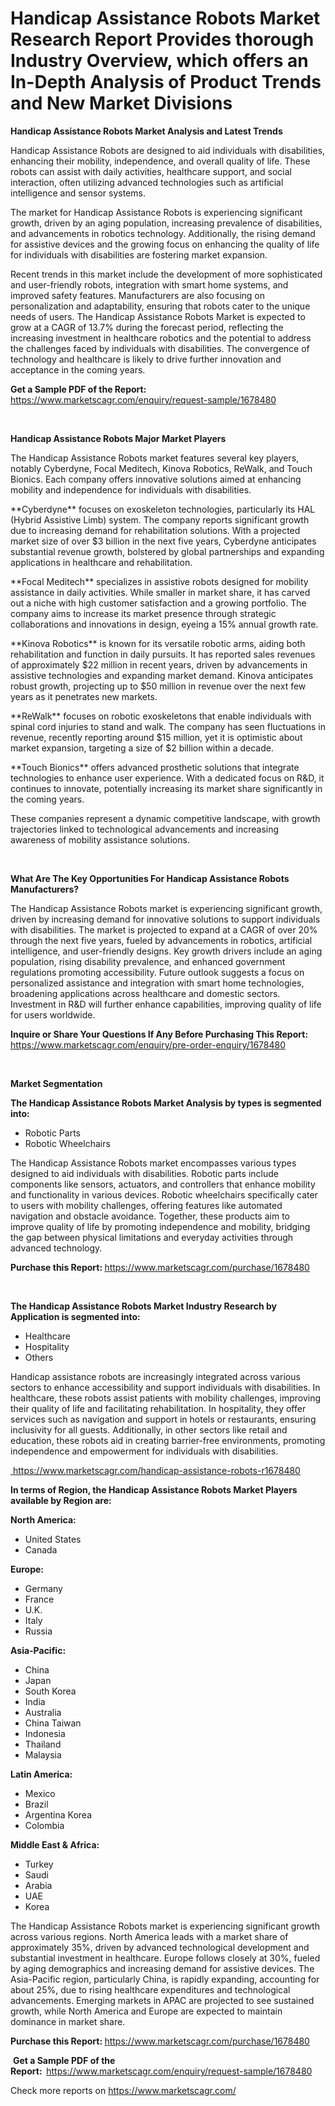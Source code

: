 <p><h1>Handicap Assistance Robots Market Research Report Provides thorough Industry Overview, which offers an In-Depth Analysis of Product Trends and New Market Divisions</h1></p><p><strong>Handicap Assistance Robots Market Analysis and Latest Trends</strong></p>
<p><p>Handicap Assistance Robots are designed to aid individuals with disabilities, enhancing their mobility, independence, and overall quality of life. These robots can assist with daily activities, healthcare support, and social interaction, often utilizing advanced technologies such as artificial intelligence and sensor systems.</p><p>The market for Handicap Assistance Robots is experiencing significant growth, driven by an aging population, increasing prevalence of disabilities, and advancements in robotics technology. Additionally, the rising demand for assistive devices and the growing focus on enhancing the quality of life for individuals with disabilities are fostering market expansion. </p><p>Recent trends in this market include the development of more sophisticated and user-friendly robots, integration with smart home systems, and improved safety features. Manufacturers are also focusing on personalization and adaptability, ensuring that robots cater to the unique needs of users. The Handicap Assistance Robots Market is expected to grow at a CAGR of 13.7% during the forecast period, reflecting the increasing investment in healthcare robotics and the potential to address the challenges faced by individuals with disabilities. The convergence of technology and healthcare is likely to drive further innovation and acceptance in the coming years.</p></p>
<p><strong>Get a Sample PDF of the Report:&nbsp;</strong> <a href="https://www.marketscagr.com/enquiry/request-sample/1678480?utm_campaign=2614&utm_medium=2&utm_source=Github&utm_content=ia&utm_term=20022025&utm_id=handicap-assistance-robots">https://www.marketscagr.com/enquiry/request-sample/1678480</a></p>
<p>&nbsp;</p>
<p><strong>Handicap Assistance Robots Major Market Players</strong></p>
<p><p>The Handicap Assistance Robots market features several key players, notably Cyberdyne, Focal Meditech, Kinova Robotics, ReWalk, and Touch Bionics. Each company offers innovative solutions aimed at enhancing mobility and independence for individuals with disabilities.</p><p>**Cyberdyne** focuses on exoskeleton technologies, particularly its HAL (Hybrid Assistive Limb) system. The company reports significant growth due to increasing demand for rehabilitation solutions. With a projected market size of over $3 billion in the next five years, Cyberdyne anticipates substantial revenue growth, bolstered by global partnerships and expanding applications in healthcare and rehabilitation.  </p><p>**Focal Meditech** specializes in assistive robots designed for mobility assistance in daily activities. While smaller in market share, it has carved out a niche with high customer satisfaction and a growing portfolio. The company aims to increase its market presence through strategic collaborations and innovations in design, eyeing a 15% annual growth rate.</p><p>**Kinova Robotics** is known for its versatile robotic arms, aiding both rehabilitation and function in daily pursuits. It has reported sales revenues of approximately $22 million in recent years, driven by advancements in assistive technologies and expanding market demand. Kinova anticipates robust growth, projecting up to $50 million in revenue over the next few years as it penetrates new markets.</p><p>**ReWalk** focuses on robotic exoskeletons that enable individuals with spinal cord injuries to stand and walk. The company has seen fluctuations in revenue, recently reporting around $15 million, yet it is optimistic about market expansion, targeting a size of $2 billion within a decade.</p><p>**Touch Bionics** offers advanced prosthetic solutions that integrate technologies to enhance user experience. With a dedicated focus on R&D, it continues to innovate, potentially increasing its market share significantly in the coming years. </p><p>These companies represent a dynamic competitive landscape, with growth trajectories linked to technological advancements and increasing awareness of mobility assistance solutions.</p></p>
<p>&nbsp;</p>
<p><strong>What Are The Key Opportunities For Handicap Assistance Robots Manufacturers?</strong></p>
<p><p>The Handicap Assistance Robots market is experiencing significant growth, driven by increasing demand for innovative solutions to support individuals with disabilities. The market is projected to expand at a CAGR of over 20% through the next five years, fueled by advancements in robotics, artificial intelligence, and user-friendly designs. Key growth drivers include an aging population, rising disability prevalence, and enhanced government regulations promoting accessibility. Future outlook suggests a focus on personalized assistance and integration with smart home technologies, broadening applications across healthcare and domestic sectors. Investment in R&D will further enhance capabilities, improving quality of life for users worldwide.</p></p>
<p><strong>Inquire or Share Your Questions If Any Before Purchasing This Report:</strong> <a href="https://www.marketscagr.com/enquiry/pre-order-enquiry/1678480?utm_campaign=2614&utm_medium=2&utm_source=Github&utm_content=ia&utm_term=20022025&utm_id=handicap-assistance-robots">https://www.marketscagr.com/enquiry/pre-order-enquiry/1678480</a></p>
<p>&nbsp;</p>
<p><strong>Market Segmentation</strong></p>
<p><strong>The Handicap Assistance Robots Market Analysis by types is segmented into:</strong></p>
<p><ul><li>Robotic Parts</li><li>Robotic Wheelchairs</li></ul></p>
<p><p>The Handicap Assistance Robots market encompasses various types designed to aid individuals with disabilities. Robotic parts include components like sensors, actuators, and controllers that enhance mobility and functionality in various devices. Robotic wheelchairs specifically cater to users with mobility challenges, offering features like automated navigation and obstacle avoidance. Together, these products aim to improve quality of life by promoting independence and mobility, bridging the gap between physical limitations and everyday activities through advanced technology.</p></p>
<p><strong>Purchase this Report:&nbsp;</strong><a href="https://www.marketscagr.com/purchase/1678480?utm_campaign=2614&utm_medium=2&utm_source=Github&utm_content=ia&utm_term=20022025&utm_id=handicap-assistance-robots">https://www.marketscagr.com/purchase/1678480</a></p>
<p>&nbsp;</p>
<p><strong>The Handicap Assistance Robots Market Industry Research by Application is segmented into:</strong></p>
<p><ul><li>Healthcare</li><li>Hospitality</li><li>Others</li></ul></p>
<p><p>Handicap assistance robots are increasingly integrated across various sectors to enhance accessibility and support individuals with disabilities. In healthcare, these robots assist patients with mobility challenges, improving their quality of life and facilitating rehabilitation. In hospitality, they offer services such as navigation and support in hotels or restaurants, ensuring inclusivity for all guests. Additionally, in other sectors like retail and education, these robots aid in creating barrier-free environments, promoting independence and empowerment for individuals with disabilities.</p></p>
<p><a href="https://www.marketscagr.com/handicap-assistance-robots-r1678480?utm_campaign=2614&utm_medium=2&utm_source=Github&utm_content=ia&utm_term=20022025&utm_id=handicap-assistance-robots">&nbsp;https://www.marketscagr.com/handicap-assistance-robots-r1678480</a></p>
<p><strong>In terms of Region, the Handicap Assistance Robots Market Players available by Region are:</strong></p>
<p>
    <p> <strong> North America: </strong>
        <ul>
            <li>United States</li>
            <li>Canada</li>
        </ul>
        </p> 
    <p> <strong> Europe: </strong>
        <ul>
            <li>Germany</li>
            <li>France</li>
            <li>U.K.</li>
            <li>Italy</li>
            <li>Russia</li>
        </ul>
        </p> 
    <p> <strong> Asia-Pacific: </strong>
        <ul>
            <li>China</li>
            <li>Japan</li>
            <li>South Korea</li>
            <li>India</li>
            <li>Australia</li>
            <li>China Taiwan</li>
            <li>Indonesia</li>
            <li>Thailand</li>
            <li>Malaysia</li>
        </ul>
        </p> 
    <p> <strong> Latin America: </strong>
        <ul>
            <li>Mexico</li>
            <li>Brazil</li>
            <li>Argentina Korea</li>
            <li>Colombia</li>
        </ul>
        </p> 
    <p> <strong> Middle East & Africa: </strong>
        <ul>
            <li>Turkey</li>
            <li>Saudi</li>
            <li>Arabia</li>
            <li>UAE</li>
            <li>Korea</li>
        </ul>
    </p>
    </p>
<p><p>The Handicap Assistance Robots market is experiencing significant growth across various regions. North America leads with a market share of approximately 35%, driven by advanced technological development and substantial investment in healthcare. Europe follows closely at 30%, fueled by aging demographics and increasing demand for assistive devices. The Asia-Pacific region, particularly China, is rapidly expanding, accounting for about 25%, due to rising healthcare expenditures and technological advancements. Emerging markets in APAC are projected to see sustained growth, while North America and Europe are expected to maintain dominance in market share.</p></p>
<p><strong>Purchase this Report: </strong><a href="https://www.marketscagr.com/purchase/1678480?utm_campaign=2614&utm_medium=2&utm_source=Github&utm_content=ia&utm_term=20022025&utm_id=handicap-assistance-robots">https://www.marketscagr.com/purchase/1678480</a></p>
<p>&nbsp;<strong>Get a Sample PDF of the Report:&nbsp;&nbsp;</strong><a href="https://www.marketscagr.com/enquiry/request-sample/1678480?utm_campaign=2614&utm_medium=2&utm_source=Github&utm_content=ia&utm_term=20022025&utm_id=handicap-assistance-robots">https://www.marketscagr.com/enquiry/request-sample/1678480</a></p>
<p><strong></strong></p>
<p>Check more reports on <a href="https://www.marketscagr.com/?utm_campaign=2614&utm_medium=2&utm_source=Github&utm_content=ia&utm_term=20022025&utm_id=handicap-assistance-robots">https://www.marketscagr.com/</a></p>